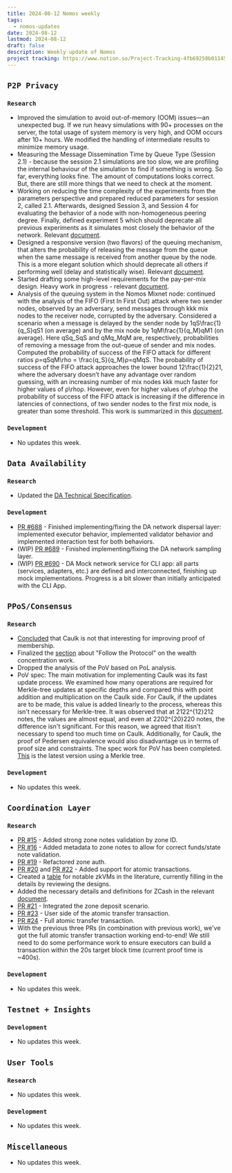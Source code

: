 ```yaml
---
title: 2024-08-12 Nomos weekly
tags:
  - nomos-updates
date: 2024-08-12
lastmod: 2024-08-12
draft: false
description: Weekly update of Nomos
project tracking: https://www.notion.so/Project-Tracking-4fb69250b0114573a71c57882165eec3
---
```

## `P2P Privacy`

### `Research`

- Improved the simulation to avoid out-of-memory (OOM) issues—an unexpected bug. If we run heavy simulations with 90+ processes on the server, the total usage of system memory is very high, and OOM occurs after 10+ hours. We modified the handling of intermediate results to minimize memory usage.
- Measuring the Message Dissemination Time by Queue Type (Session 2.1) - because the session 2.1 simulations are too slow, we are profiling the internal behaviour of the simulation to find if something is wrong. So far, everything looks fine. The amount of computations looks correct. But, there are still more things that we need to check at the moment.
- Working on reducing the time complexity of the experiments from the parameters perspective and prepared reduced parameters for session 2, called 2.1. Afterwards, designed Session 3, and Session 4 for evaluating the behavior of a node with non-homogeneous peering degree. Finally, defined experiment 5 which should deprecate all previous experiments as it simulates most closely the behavior of the network. Relevant [document](https://www.notion.so/Nomos-Mix-Queueing-Mechanism-Experimentation-Methodology-d629af5a2d43473c9ec9ba191f6d904d?pvs=4#39be9cf2ed08456da855b373bed71db8).
- Designed a responsive version (two flavors) of the queuing mechanism, that alters the probability of releasing the message from the queue when the same message is received from another queue by the node. This is a more elegant solution which should deprecate all others if performing well (delay and statistically wise). Relevant [document](https://www.notion.so/Nomos-Mix-Peer-to-Peer-Mix-Network-over-Gossip-Channel-11e9c70a656d4ff1858bc46a715f4c59?pvs=4#b37a8fdcfafe49d2880c06c3a09e6882).
- Started drafting some high-level requirements for the pay-per-mix design. Heavy work in progress - relevant [document](https://www.notion.so/Nomos-Mix-Peer-to-Peer-Mix-Network-over-Gossip-Channel-11e9c70a656d4ff1858bc46a715f4c59?pvs=4#dee3a11560834b689f41447c678ad2e6).
- Analysis of the queuing system in the Nomos Mixnet node: continued with the analysis of the FIFO (First In First Out) attack where two sender nodes, observed by an adversary, send messages through kkk mix nodes to the receiver node, corrupted by the adversary. Considered a scenario when a message is delayed by the sender node by 1qS\frac{1}{q_S}qS​1​ (on average) and by the mix node by 1qM\frac{1}{q_M}qM​1​ (on average). Here qSq_SqS​ and qMq_MqM​ are, respectively, probabilities of removing a message from the out-queue of sender and mix nodes. Computed the probability of success of the FIFO attack for different ratios ρ=qSqM\rho = \frac{q_S}{q_M}ρ=qM​qS​​. The probability of success of the FIFO attack approaches the lower bound 12\frac{1}{2}21​, where the adversary doesn’t have any advantage over random guessing, with an increasing number of mix nodes kkk much faster for higher values of ρ\rhoρ. However, even for higher values of ρ\rhoρ the probability of success of the FIFO attack is increasing if the difference in latencies of connections, of two sender nodes to the first mix node, is greater than some threshold. This work is summarized in this [document](https://www.notion.so/Analysis-of-the-Nomos-Mixnet-Anonymous-Communication-AC-System-c97d73a7b8894cf7830e8345f0cc37a4?pvs=4#73b50a8df0364dee8754979e81f3b9ed).

### `Development`

- No updates this week.

## `Data Availability`

### `Research`

- Updated the [DA Technical Specification](https://www.notion.so/DA-Technical-Specification-c6664294d630470ba20aefb21a218f8c?d=dc11993b05bd484da36a858ac83fdbd8#3529ba28472b40ce8ae14cfc8f7a6132).

### `Development`

- [PR #688](https://github.com/logos-co/nomos-node/pull/688) - Finished implementing/fixing the DA network dispersal layer: implemented executor behavior, implemented validator behavior and implemented interaction test for both behaviors.
- (WIP) [PR #689](https://github.com/logos-co/nomos-node/pull/689) - Finished implementing/fixing the DA network sampling layer.
- (WIP) [PR #690](https://github.com/logos-co/nomos-node/pull/690) - DA Mock network service for CLI app: all parts (services, adapters, etc.) are defined and interconnected, finishing up mock implementations. Progress is a bit slower than initially anticipated with the CLI App.

## `PPoS/Consensus`

### `Research`

- [Concluded](https://www.notion.so/Previous-version-8b4de84c221e430fa0bd4e5393e5be7d?pvs=4#39161d9c6bce4c2ab5aee9e663aa782d) that Caulk is not that interesting for improving proof of membership.
- Finalized the [section](https://www.notion.so/Does-Crypsinous-Leader-Election-Function-lead-to-wealth-concentration-in-PoS-b81f07a791b745438443f51f00ac258f#1df422f6cc204cb8b362f41cda260b8b) about "Follow the Protocol" on the wealth concentration work.
- Dropped the analysis of the PoV based on PoL analysis.
- PoV spec: The main motivation for implementing Caulk was its fast update process. We examined how many operations are required for Merkle-tree updates at specific depths and compared this with point addition and multiplication on the Caulk side. For Caulk, if the updates are to be made, this value is added linearly to the process, whereas this isn't necessary for Merkle-tree. It was observed that at 2122^{12}212 notes, the values are almost equal, and even at 2202^{20}220 notes, the difference isn't significant. For this reason, we agreed that itisn't necessary to spend too much time on Caulk. Additionally, for Caulk, the proof of Pedersen equivalence would also disadvantage us in terms of proof size and constraints. The spec work for PoV has been completed. [This](https://www.notion.so/Proof-of-Validator-Specification-5cd02f594d4d4a66be5e9f1ebf95d7d8) is the latest version using a Merkle tree.

### `Development`

- No updates this week.

## `Coordination Layer`

### `Research`

- [PR #15](https://github.com/logos-co/nomos-pocs/pull/15) - Added strong zone notes validation by zone ID.
- [PR #16](https://github.com/logos-co/nomos-pocs/pull/16) - Added metadata to zone notes to allow for correct funds/state note validation.
- [PR #19](https://github.com/logos-co/nomos-pocs/pull/19) - Refactored zone auth.
- [PR #20](https://github.com/logos-co/nomos-pocs/pull/22) and [PR #22](https://github.com/logos-co/nomos-pocs/pull/22) - Added support for atomic transactions.
- Created a [table](https://www.notion.so/Possible-ZKVM-s-for-CL-Design-310996a4924149b986f28ed7d387a363) for notable zkVMs in the literature, currently filling in the details by reviewing the designs.
- Added the necessary details and definitions for ZCash in the relevant [document](https://www.notion.so/ZCash-Spec-Details-2c1f31a465dc44b884bfef20bfb1508f).
- [PR #21](https://github.com/logos-co/nomos-pocs/pull/21) - Integrated the zone deposit scenario.
- [PR #23](https://github.com/logos-co/nomos-pocs/pull/23) - User side of the atomic transfer transaction.
- [PR #24](https://github.com/logos-co/nomos-pocs/pull/26) - Full atomic transfer transaction.
- With the previous three PRs (in combination with previous work), we've got the full atomic transfer transaction working end-to-end! We still need to do some performance work to ensure executors can build a transaction within the 20s target block time (current proof time is ~400s).

### `Development`

- No updates this week.

## `Testnet + Insights`

### `Development`

- No updates this week.

## `User Tools`

### `Research`

- No updates this week.

### `Development`

- No updates this week.

## `Miscellaneous`

- No updates this week.